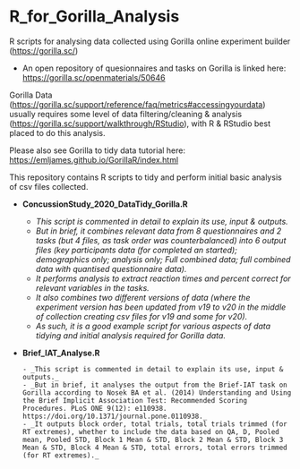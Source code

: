 # R_for_Gorilla_Analysis
R scripts for analysing data collected using Gorilla online experiment builder (https://gorilla.sc/)

- An open repository of quesionnaires and tasks on Gorilla is linked here: https://gorilla.sc/openmaterials/50646

Gorilla Data (https://gorilla.sc/support/reference/faq/metrics#accessingyourdata) 
usually requires some level of data filtering/cleaning & analysis (https://gorilla.sc/support/walkthrough/RStudio),
with R & RStudio best placed to do this analysis. 

Please also see Gorilla to tidy data tutorial here: https://emljames.github.io/GorillaR/index.html

This repository contains R scripts to tidy and perform initial basic analysis of csv files collected. 

 - **ConcussionStudy_2020_DataTidy_Gorilla.R**
 
      - _This script is commented in detail to explain its use, input & outputs._ 
      - _But in brief, it combines relevant data from 8 questionnaires and 2 tasks (but 4 files, as task order was counterbalanced) into 6 output files (key participants data (for completed an started); demographics only; analysis only; Full combined data; full combined data with quantised questionnaire data)._ 
      - _It performs analysis to extract reaction times and percent correct for relevant variables in the tasks._ 
      - _It also combines two different versions of data (where the experiment version has been updated from v19 to v20 in the middle of collection creating csv files for v19 and some for v20)._ 
      - _As such, it is a good example script for various aspects of data tidying and initial analysis required for Gorilla data._ 

- **Brief_IAT_Analyse.R**
 
      - _This script is commented in detail to explain its use, input & outputs._ 
      - _But in brief, it analyses the output from the Brief-IAT task on Gorilla according to Nosek BA et al. (2014) Understanding and Using the Brief Implicit Association Test: Recommended Scoring Procedures. PLoS ONE 9(12): e110938. https://doi.org/10.1371/journal.pone.0110938._
      - _It outputs block order, total trials, total trials trimmed (for RT extremes), whether to include the data based on QA, D, Pooled mean, Pooled STD, Block 1 Mean & STD, Block 2 Mean & STD, Block 3 Mean & STD, Block 4 Mean & STD, total errors, total errors trimmed (for RT extremes)._  
